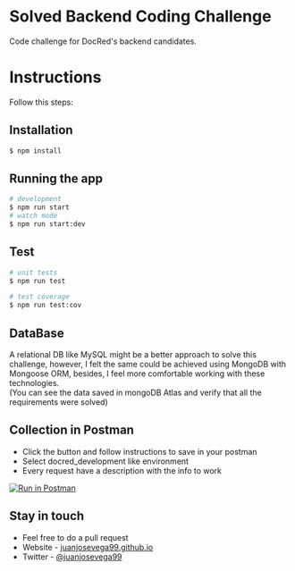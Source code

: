 # Solved Backend Coding Challenge
Code challenge for DocRed's backend candidates.

# Instructions
Follow this steps:

## Installation

```bash
$ npm install
```

## Running the app

```bash
# development
$ npm run start
# watch mode
$ npm run start:dev
```

## Test

```bash
# unit tests
$ npm run test

# test coverage
$ npm run test:cov
```

## DataBase
A relational DB like MySQL might be a better approach to solve this  challenge, however, I felt the same could be  achieved using MongoDB with Mongoose ORM, besides, I feel more comfortable working with these technologies.  
(You can see the data saved in mongoDB Atlas and verify that all the requirements were solved)

## Collection in Postman
- Click the button and follow instructions to save in your postman
- Select docred_development like environment
- Every request have a description with the info to work

[![Run in Postman](https://run.pstmn.io/button.svg)](https://app.getpostman.com/run-collection/d9805eb10e671ef0ea69#?env%5Bdocred_development%5D=W3sia2V5IjoidXJsIiwidmFsdWUiOiJodHRwOi8vbG9jYWxob3N0OjMwMDAiLCJlbmFibGVkIjp0cnVlfV0=)

## Stay in touch

- Feel free to do a pull request
- Website - [juanjosevega99.github.io](https://juanjosevega99.github.io/)
- Twitter - [@juanjosevega99](https://twitter.com/juanjosevega99)